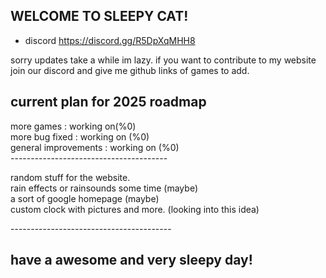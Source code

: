  ## WELCOME TO SLEEPY CAT!<br>

- discord https://discord.gg/R5DpXqMHH8<br>

sorry updates take a while im lazy. if you want to contribute to my website join our discord and give me github links of games to add.<br>

## current plan for 2025 roadmap<br>
more games : working on(%0)<br>
more bug fixed : working on (%0) <br>
general improvements : working on (%0)<br>
---------------------------------------<br>

random stuff for the website. <br>
rain effects or rainsounds some time (maybe) <br>
a sort of google homepage (maybe) <br>
custom clock with pictures and more. (looking into this idea) <br>

----------------------------------------<br>
## have a awesome and very sleepy day!<br>
